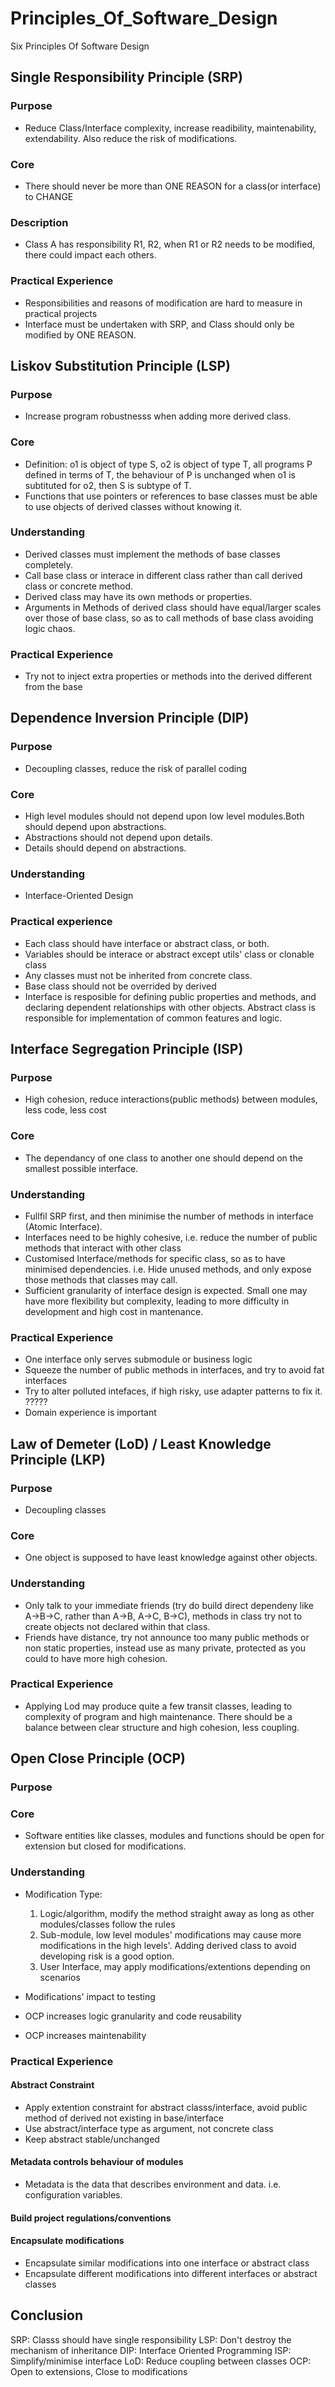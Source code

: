 # Principles_Of_Software_Design
Six Principles Of Software Design

## Single Responsibility Principle (SRP)

### Purpose
* Reduce Class/Interface complexity, increase readibility, maintenability, extendability. Also reduce the risk of modifications.

### Core
* There should never be more than ONE REASON for a class(or interface) to CHANGE

### Description
* Class A has responsibility R1, R2, when R1 or R2 needs to be modified, there could impact each others.

### Practical Experience
* Responsibilities and reasons of modification are hard to measure in practical projects
* Interface must be undertaken with SRP, and Class should only be modified by ONE REASON.

## Liskov Substitution Principle (LSP)

### Purpose
* Increase program robustnesss when adding more derived class. 

### Core
* Definition: o1 is object of type S, o2 is object of type T, all programs P defined in terms of T, the behaviour of P is unchanged when o1 is subtituted for o2, then S is subtype of T.
* Functions that use pointers or references to base classes must be able to use objects of derived classes without knowing it.

### Understanding
* Derived classes must implement the methods of base classes completely. 
* Call base class or interace in different class rather than call derived class or concrete method.
* Derived class may have its own methods or properties.
* Arguments in Methods of derived class should have equal/larger scales over those of base class, so as to call methods of 
base class avoiding logic chaos. 

### Practical Experience
* Try not to inject extra properties or methods into the derived different from the base

## Dependence Inversion Principle (DIP)

### Purpose
* Decoupling classes, reduce the risk of parallel coding

### Core
* High level modules should not depend upon low level modules.Both should depend upon abstractions.
* Abstractions should not depend upon details.
* Details should depend on abstractions.

### Understanding
* Interface-Oriented Design

### Practical experience
* Each class should have interface or abstract class, or both.
* Variables should be interace or abstract except utils' class or clonable class
* Any classes must not be inherited from concrete class.
* Base class should not be overrided by derived
* Interface is resposible for defining public properties and methods, and declaring dependent relationships with other objects.
  Abstract class is responsible for implementation of common features and logic.

## Interface Segregation Principle (ISP)
### Purpose
* High cohesion, reduce interactions(public methods) between modules, less code, less cost 

### Core
* The dependancy of one class to another one should depend on the smallest possible interface.

### Understanding
* Fullfil SRP first, and then minimise the number of methods in interface (Atomic Interface).
* Interfaces need to be highly cohesive, i.e. reduce the number of public methods that interact with other class
* Customised Interface/methods for specific class, so as to have minimised dependencies. i.e. Hide unused methods, and only expose those methods that classes may call.  
* Sufficient granularity of interface design is expected. Small one may have more flexibility but complexity, leading to more difficulty in development and high cost in mantenance.

### Practical Experience
* One interface only serves submodule or business logic
* Squeeze the number of public methods in interfaces, and try to avoid fat interfaces
* Try to alter polluted intefaces, if high risky, use adapter patterns to fix it. ?????
* Domain experience is important

## Law of Demeter (LoD) / Least Knowledge Principle (LKP)

### Purpose
* Decoupling classes

### Core
* One object is supposed to have least knowledge against other objects.

### Understanding
* Only talk to your immediate friends (try do build direct dependeny like A->B->C, rather than A->B, A->C, B->C), methods in class try not to create objects not declared within that class.
* Friends have distance, try not announce too many public methods or non static properties, instead use as many private, protected as you could to have more high cohesion.

### Practical Experience
* Applying Lod may produce quite a few transit classes, leading to complexity of program and high maintenance. There should be 
  a balance between clear structure and high cohesion, less coupling. 
  
## Open Close Principle (OCP)

### Purpose

### Core
* Software entities like classes, modules and functions should be open for extension but closed for modifications.

### Understanding
* Modification Type: 
  1) Logic/algorithm, modify the method straight away as long as other modules/classes follow the rules
  2) Sub-module, low level modules' modifications may cause more modifications in the high levels'. Adding derived class to avoid developing risk is a good option.
  3) User Interface, may apply modifications/extentions depending on scenarios
  
* Modifications' impact to testing
* OCP increases logic granularity and code reusability
* OCP increases maintenability

### Practical Experience
#### Abstract Constraint
* Apply extention constraint for abstract classs/interface, avoid public method of derived not existing in base/interface
* Use abstract/interface type as argument, not concrete class
* Keep abstract stable/unchanged

#### Metadata controls behaviour of modules
* Metadata is the data that describes environment and data. i.e. configuration variables.

#### Build project regulations/conventions

#### Encapsulate modifications
* Encapsulate similar modifications into one interface or abstract class
* Encapsulate different modifications into different interfaces or abstract classes

## Conclusion
SRP: Classs should have single responsibility
LSP: Don't destroy the mechanism of inheritance
DIP: Interface Oriented Programming
ISP: Simplify/minimise interface
LoD: Reduce coupling between classes
OCP: Open to extensions, Close to modifications


 


  

